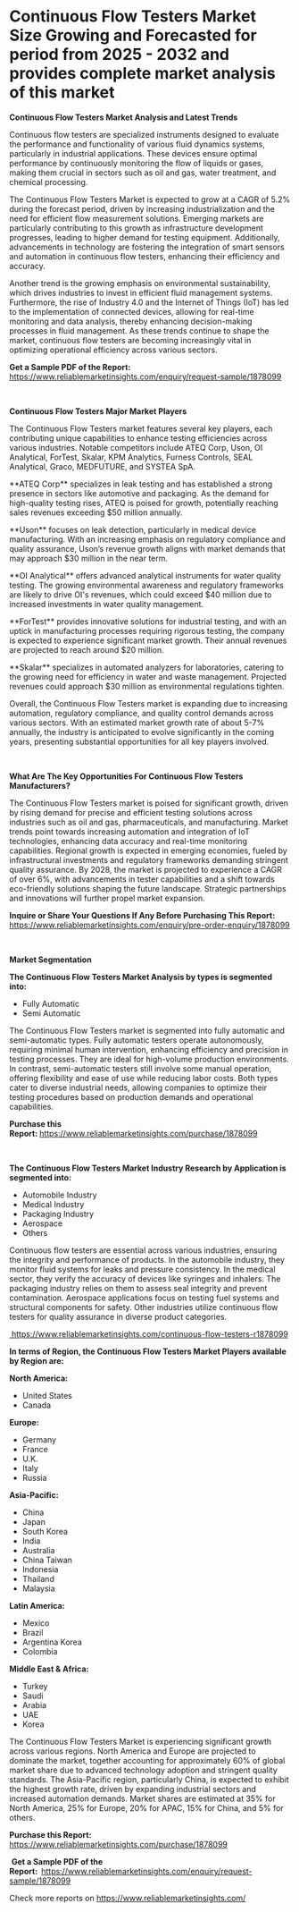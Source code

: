 <p><h1>Continuous Flow Testers Market Size Growing and Forecasted for period from 2025 - 2032 and provides complete market analysis of this market</h1></p><p><strong>Continuous Flow Testers Market Analysis and Latest Trends</strong></p>
<p><p>Continuous flow testers are specialized instruments designed to evaluate the performance and functionality of various fluid dynamics systems, particularly in industrial applications. These devices ensure optimal performance by continuously monitoring the flow of liquids or gases, making them crucial in sectors such as oil and gas, water treatment, and chemical processing. </p><p>The Continuous Flow Testers Market is expected to grow at a CAGR of 5.2% during the forecast period, driven by increasing industrialization and the need for efficient flow measurement solutions. Emerging markets are particularly contributing to this growth as infrastructure development progresses, leading to higher demand for testing equipment. Additionally, advancements in technology are fostering the integration of smart sensors and automation in continuous flow testers, enhancing their efficiency and accuracy.</p><p>Another trend is the growing emphasis on environmental sustainability, which drives industries to invest in efficient fluid management systems. Furthermore, the rise of Industry 4.0 and the Internet of Things (IoT) has led to the implementation of connected devices, allowing for real-time monitoring and data analysis, thereby enhancing decision-making processes in fluid management. As these trends continue to shape the market, continuous flow testers are becoming increasingly vital in optimizing operational efficiency across various sectors.</p></p>
<p><strong>Get a Sample PDF of the Report:&nbsp;</strong> <a href="https://www.reliablemarketinsights.com/enquiry/request-sample/1878099?utm_campaign=2636&utm_medium=2&utm_source=Github&utm_content=ia&utm_term=28022025&utm_id=continuous-flow-testers">https://www.reliablemarketinsights.com/enquiry/request-sample/1878099</a></p>
<p>&nbsp;</p>
<p><strong>Continuous Flow Testers Major Market Players</strong></p>
<p><p>The Continuous Flow Testers market features several key players, each contributing unique capabilities to enhance testing efficiencies across various industries. Notable competitors include ATEQ Corp, Uson, OI Analytical, ForTest, Skalar, KPM Analytics, Furness Controls, SEAL Analytical, Graco, MEDFUTURE, and SYSTEA SpA.</p><p>**ATEQ Corp** specializes in leak testing and has established a strong presence in sectors like automotive and packaging. As the demand for high-quality testing rises, ATEQ is poised for growth, potentially reaching sales revenues exceeding $50 million annually.</p><p>**Uson** focuses on leak detection, particularly in medical device manufacturing. With an increasing emphasis on regulatory compliance and quality assurance, Uson’s revenue growth aligns with market demands that may approach $30 million in the near term.</p><p>**OI Analytical** offers advanced analytical instruments for water quality testing. The growing environmental awareness and regulatory frameworks are likely to drive OI's revenues, which could exceed $40 million due to increased investments in water quality management.</p><p>**ForTest** provides innovative solutions for industrial testing, and with an uptick in manufacturing processes requiring rigorous testing, the company is expected to experience significant market growth. Their annual revenues are projected to reach around $20 million.</p><p>**Skalar** specializes in automated analyzers for laboratories, catering to the growing need for efficiency in water and waste management. Projected revenues could approach $30 million as environmental regulations tighten.</p><p>Overall, the Continuous Flow Testers market is expanding due to increasing automation, regulatory compliance, and quality control demands across various sectors. With an estimated market growth rate of about 5-7% annually, the industry is anticipated to evolve significantly in the coming years, presenting substantial opportunities for all key players involved.</p></p>
<p>&nbsp;</p>
<p><strong>What Are The Key Opportunities For Continuous Flow Testers Manufacturers?</strong></p>
<p><p>The Continuous Flow Testers market is poised for significant growth, driven by rising demand for precise and efficient testing solutions across industries such as oil and gas, pharmaceuticals, and manufacturing. Market trends point towards increasing automation and integration of IoT technologies, enhancing data accuracy and real-time monitoring capabilities. Regional growth is expected in emerging economies, fueled by infrastructural investments and regulatory frameworks demanding stringent quality assurance. By 2028, the market is projected to experience a CAGR of over 6%, with advancements in tester capabilities and a shift towards eco-friendly solutions shaping the future landscape. Strategic partnerships and innovations will further propel market expansion.</p></p>
<p><strong>Inquire or Share Your Questions If Any Before Purchasing This Report:</strong> <a href="https://www.reliablemarketinsights.com/enquiry/pre-order-enquiry/1878099?utm_campaign=2636&utm_medium=2&utm_source=Github&utm_content=ia&utm_term=28022025&utm_id=continuous-flow-testers">https://www.reliablemarketinsights.com/enquiry/pre-order-enquiry/1878099</a></p>
<p>&nbsp;</p>
<p><strong>Market Segmentation</strong></p>
<p><strong>The Continuous Flow Testers Market Analysis by types is segmented into:</strong></p>
<p><ul><li>Fully Automatic</li><li>Semi Automatic</li></ul></p>
<p><p>The Continuous Flow Testers market is segmented into fully automatic and semi-automatic types. Fully automatic testers operate autonomously, requiring minimal human intervention, enhancing efficiency and precision in testing processes. They are ideal for high-volume production environments. In contrast, semi-automatic testers still involve some manual operation, offering flexibility and ease of use while reducing labor costs. Both types cater to diverse industrial needs, allowing companies to optimize their testing procedures based on production demands and operational capabilities.</p></p>
<p><strong>Purchase this Report:&nbsp;</strong><a href="https://www.reliablemarketinsights.com/purchase/1878099?utm_campaign=2636&utm_medium=2&utm_source=Github&utm_content=ia&utm_term=28022025&utm_id=continuous-flow-testers">https://www.reliablemarketinsights.com/purchase/1878099</a></p>
<p>&nbsp;</p>
<p><strong>The Continuous Flow Testers Market Industry Research by Application is segmented into:</strong></p>
<p><ul><li>Automobile Industry</li><li>Medical Industry</li><li>Packaging Industry</li><li>Aerospace</li><li>Others</li></ul></p>
<p><p>Continuous flow testers are essential across various industries, ensuring the integrity and performance of products. In the automobile industry, they monitor fluid systems for leaks and pressure consistency. In the medical sector, they verify the accuracy of devices like syringes and inhalers. The packaging industry relies on them to assess seal integrity and prevent contamination. Aerospace applications focus on testing fuel systems and structural components for safety. Other industries utilize continuous flow testers for quality assurance in diverse product categories.</p></p>
<p><a href="https://www.reliablemarketinsights.com/continuous-flow-testers-r1878099?utm_campaign=2636&utm_medium=2&utm_source=Github&utm_content=ia&utm_term=28022025&utm_id=continuous-flow-testers">&nbsp;https://www.reliablemarketinsights.com/continuous-flow-testers-r1878099</a></p>
<p><strong>In terms of Region, the Continuous Flow Testers Market Players available by Region are:</strong></p>
<p>
    <p> <strong> North America: </strong>
        <ul>
            <li>United States</li>
            <li>Canada</li>
        </ul>
        </p> 
    <p> <strong> Europe: </strong>
        <ul>
            <li>Germany</li>
            <li>France</li>
            <li>U.K.</li>
            <li>Italy</li>
            <li>Russia</li>
        </ul>
        </p> 
    <p> <strong> Asia-Pacific: </strong>
        <ul>
            <li>China</li>
            <li>Japan</li>
            <li>South Korea</li>
            <li>India</li>
            <li>Australia</li>
            <li>China Taiwan</li>
            <li>Indonesia</li>
            <li>Thailand</li>
            <li>Malaysia</li>
        </ul>
        </p> 
    <p> <strong> Latin America: </strong>
        <ul>
            <li>Mexico</li>
            <li>Brazil</li>
            <li>Argentina Korea</li>
            <li>Colombia</li>
        </ul>
        </p> 
    <p> <strong> Middle East & Africa: </strong>
        <ul>
            <li>Turkey</li>
            <li>Saudi</li>
            <li>Arabia</li>
            <li>UAE</li>
            <li>Korea</li>
        </ul>
    </p>
    </p>
<p><p>The Continuous Flow Testers Market is experiencing significant growth across various regions. North America and Europe are projected to dominate the market, together accounting for approximately 60% of global market share due to advanced technology adoption and stringent quality standards. The Asia-Pacific region, particularly China, is expected to exhibit the highest growth rate, driven by expanding industrial sectors and increased automation demands. Market shares are estimated at 35% for North America, 25% for Europe, 20% for APAC, 15% for China, and 5% for others.</p></p>
<p><strong>Purchase this Report: </strong><a href="https://www.reliablemarketinsights.com/purchase/1878099?utm_campaign=2636&utm_medium=2&utm_source=Github&utm_content=ia&utm_term=28022025&utm_id=continuous-flow-testers">https://www.reliablemarketinsights.com/purchase/1878099</a></p>
<p>&nbsp;<strong>Get a Sample PDF of the Report:&nbsp;&nbsp;</strong><a href="https://www.reliablemarketinsights.com/enquiry/request-sample/1878099?utm_campaign=2636&utm_medium=2&utm_source=Github&utm_content=ia&utm_term=28022025&utm_id=continuous-flow-testers">https://www.reliablemarketinsights.com/enquiry/request-sample/1878099</a></p>
<p><strong></strong></p>
<p>Check more reports on <a href="https://www.reliablemarketinsights.com/?utm_campaign=2636&utm_medium=2&utm_source=Github&utm_content=ia&utm_term=28022025&utm_id=continuous-flow-testers">https://www.reliablemarketinsights.com/</a></p>